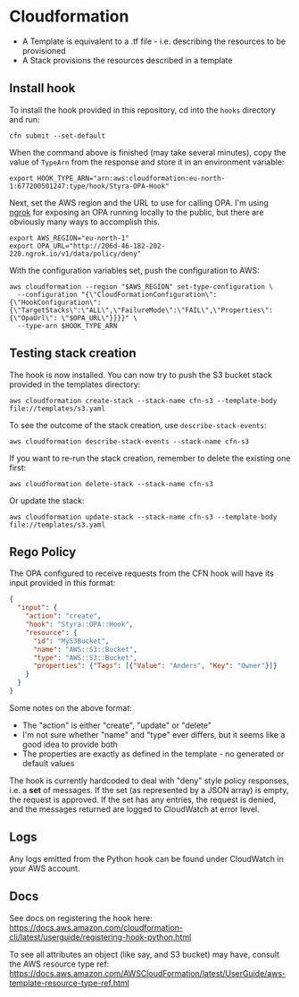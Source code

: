 # Cloudformation

* A Template is equivalent to a .tf file - i.e. describing the resources to be provisioned
* A Stack provisions the resources described in a template

## Install hook

To install the hook provided in this repository, cd into the `hooks` directory and run:

```shell
cfn submit --set-default
```

When the command above is finished (may take several minutes), copy the value of `TypeArn`
from the response and store it in an environment variable:

```shell
export HOOK_TYPE_ARN="arn:aws:cloudformation:eu-north-1:677200501247:type/hook/Styra-OPA-Hook"
```

Next, set the AWS region and the URL to use for calling OPA. I'm using [ngrok](https://ngrok.com/) 
for exposing an OPA running locally to the public, but there are obviously many ways to accomplish this.

```shell
export AWS_REGION="eu-north-1"
export OPA_URL="http://206d-46-182-202-220.ngrok.io/v1/data/policy/deny"
```

With the configuration variables set, push the configuration to AWS:

```shell
aws cloudformation --region "$AWS_REGION" set-type-configuration \
  --configuration "{\"CloudFormationConfiguration\":{\"HookConfiguration\":{\"TargetStacks\":\"ALL\",\"FailureMode\":\"FAIL\",\"Properties\":{\"OpaUrl\": \"$OPA_URL\"}}}}" \
  --type-arn $HOOK_TYPE_ARN
```

## Testing stack creation

The hook is now installed. You can now try to push the S3 bucket stack provided in the templates directory:

```shell
aws cloudformation create-stack --stack-name cfn-s3 --template-body file://templates/s3.yaml
```

To see the outcome of the stack creation, use `describe-stack-events`:

```shell
aws cloudformation describe-stack-events --stack-name cfn-s3
```

If you want to re-run the stack creation, remember to delete the existing one first:

```shell
aws cloudformation delete-stack --stack-name cfn-s3
```

Or update the stack:

```shell
aws cloudformation update-stack --stack-name cfn-s3 --template-body file://templates/s3.yaml
```

## Rego Policy

The OPA configured to receive requests from the CFN hook will have its input provided in this format:

```json
{
  "input": {
    "action": "create",
    "hook": "Styra::OPA::Hook",
    "resource": {
      "id": "MyS3Bucket",
      "name": "AWS::S3::Bucket",
      "type": "AWS::S3::Bucket",
      "properties": {"Tags": [{"Value": "Anders", "Key": "Owner"}]}
    }
  }
}
```

Some notes on the above format:
* The "action" is either "create", "update" or "delete"
* I'm not sure whether "name" and "type" ever differs, but it seems like a good idea to provide both
* The properties are exactly as defined in the template - no generated or default values

The hook is currently hardcoded to deal with "deny" style policy responses, i.e. a **set** of messages.
If the set (as represented by a JSON array) is empty, the request is approved. If the set has any entries,
the request is denied, and the messages returned are logged to CloudWatch at error level.

## Logs

Any logs emitted from the Python hook can be found under CloudWatch in your AWS account.

## Docs

See docs on registering the hook here:
https://docs.aws.amazon.com/cloudformation-cli/latest/userguide/registering-hook-python.html

To see all attributes an object (like say, and S3 bucket) may have, consult the AWS resource type ref:
https://docs.aws.amazon.com/AWSCloudFormation/latest/UserGuide/aws-template-resource-type-ref.html
